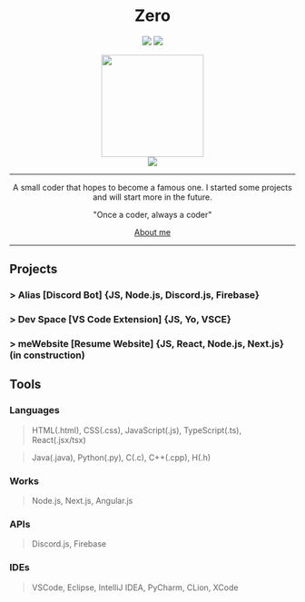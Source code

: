 <p align="center">
  <h1 align="center">Zero</h1>
</p>
<p align="center">
  <img src="https://img.shields.io/badge/slashDEV-slash-red"/>
  <img src="https://wakatime.com/badge/user/360b9b99-ab30-48e8-8c3b-7722027bf78d.svg"/>
</p>

<div align="center">
<img height="180em" src="https://github-readme-stats.vercel.app/api?username=zer0less&show_icons=true&hide_border=true&count_private=true&include_all_commits=true&title_color=f00&text_color=ffa500&icon_color=f00&bg_color=000&env=PAT_1" />
  <br>
<img src="https://github-readme-stats.vercel.app/api/top-langs/?username=zer0less&hide_border=true&layout=compact&title_color=f00&text_color=ffa500&icon_color=f00&bg_color=000&env=PAT_1" />
</div>

<hr><p align="center">A small coder that hopes to become a famous one. I started some projects and will start more in the future.</p>
<p align="center">"Once a coder, always a coder"</p>
<p align="center"><a href="https://zer0less.vercel.app/">About me</a></p>
<hr>

## Projects

### > Alias [Discord Bot] {JS, Node.js, Discord.js, Firebase}

### > Dev Space [VS Code Extension] {JS, Yo, VSCE}

### > meWebsite [Resume Website] {JS, React, Node.js, Next.js} (in construction)

## Tools

### Languages

> HTML(.html), CSS(.css), JavaScript(.js), TypeScript(.ts), React(.jsx/tsx)

> Java(.java), Python(.py), C(.c), C++(.cpp), H(.h)

### Works

> Node.js, Next.js, Angular.js

### APIs

> Discord.js, Firebase

### IDEs

> VSCode, Eclipse, IntelliJ IDEA, PyCharm, CLion, XCode
